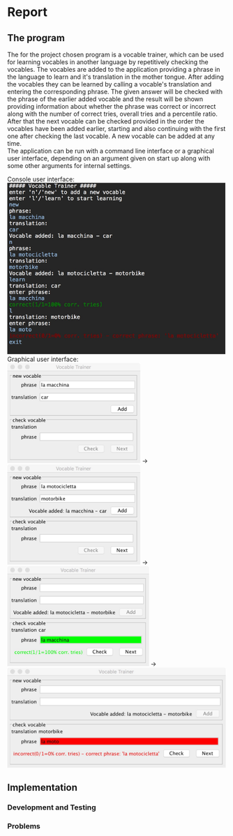 # Report
## The program
The for the project chosen program is a vocable trainer, which can be used for learning vocables in another language by repetitively checking the vocables. The vocables are added to the application providing a phrase in the language to learn and it's translation in the mother tongue. After adding the vocables they can be learned by calling a vocable's translation and entering the corresponding phrase. The given answer will be checked with the phrase of the earlier added vocable and the result will be shown providing information about whether the phrase was correct or incorrect along with the number of correct tries, overall tries and a percentile ratio. After that the next vocable can be checked provided in the order the vocables have been added earlier, starting and also continuing with the first one after checking the last vocable. A new vocable can be added at any time.  
The application can be run with a command line interface or a graphical user interface, depending on an argument given on start up along with some other arguments for internal settings.  
  
Console user interface:  
<img src="./console_screenshot.jpeg" width="500">  
Graphical user interface:  
<img src="./gui_screenshot1.jpeg" height="230"> -> <img src="./gui_screenshot2.jpeg" height="230">  ->
<img src="./gui_screenshot3.jpeg" height="230"> -> <img src="./gui_screenshot4.jpeg" height="230">  


## Implementation
### Development and Testing
### Problems
